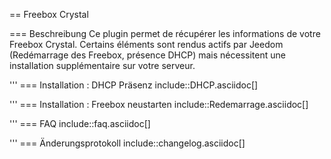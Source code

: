 == Freebox Crystal

=== Beschreibung
Ce plugin permet de récupérer les informations de votre Freebox Crystal.
Certains éléments sont rendus actifs par Jeedom (Redémarrage des Freebox, présence DHCP) mais nécessitent une installation supplémentaire sur votre serveur.

'''
=== Installation : DHCP Präsenz
include::DHCP.asciidoc[]

'''
=== Installation : Freebox neustarten
include::Redemarrage.asciidoc[]

'''
=== FAQ
include::faq.asciidoc[]

'''
=== Änderungsprotokoll
include::changelog.asciidoc[]